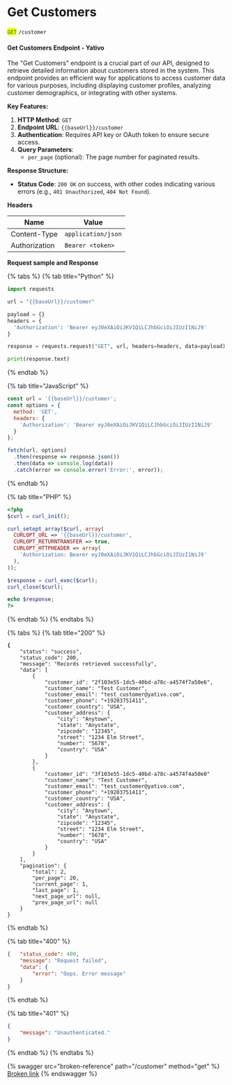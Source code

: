 # Get Customers

<mark style="color:green;">`GET`</mark> `/customer`

#### Get Customers Endpoint - Yativo

The "Get Customers" endpoint is a crucial part of our API, designed to retrieve detailed information about customers stored in the system. This endpoint provides an efficient way for applications to access customer data for various purposes, including displaying customer profiles, analyzing customer demographics, or integrating with other systems.

**Key Features:**

1. **HTTP Method**: `GET`
2. **Endpoint URL**: `{{baseUrl}}/customer`
3. **Authentication**: Requires API key or OAuth token to ensure secure access.
4. **Query Parameters**:
   * `per_page` (optional): The page number for paginated results.

**Response Structure:**

* **Status Code**: `200 OK` on success, with other codes indicating various errors (e.g., `401 Unauthorized`, `404 Not Found`).

**Headers**

| Name          | Value              |
| ------------- | ------------------ |
| Content-Type  | `application/json` |
| Authorization | `Bearer <token>`   |

**Request sample and Response**

{% tabs %}
{% tab title="Python" %}
```python
import requests

url = "{{baseUrl}}/customer"

payload = {}
headers = {
  'Authorization': 'Bearer eyJ0eXAiOiJKV1QiLCJhbGciOiJIUzI1NiJ9'
}

response = requests.request("GET", url, headers=headers, data=payload)

print(response.text)

```
{% endtab %}

{% tab title="JavaScript" %}
```javascript
const url = '{{baseUrl}}/customer';
const options = {
  method: 'GET',
  headers: {
    'Authorization': 'Bearer eyJ0eXAiOiJKV1QiLCJhbGciOiJIUzI1NiJ9'
  }
};

fetch(url, options)
  .then(response => response.json())
  .then(data => console.log(data))
  .catch(error => console.error('Error:', error));

```
{% endtab %}

{% tab title="PHP" %}
```php
<?php
$curl = curl_init();

curl_setopt_array($curl, array(
  CURLOPT_URL => '{{baseUrl}}/customer',
  CURLOPT_RETURNTRANSFER => true,
  CURLOPT_HTTPHEADER => array(
    'Authorization: Bearer eyJ0eXAiOiJKV1QiLCJhbGciOiJIUzI1NiJ9'
  ),
));

$response = curl_exec($curl);
curl_close($curl);

echo $response;
?>

```
{% endtab %}
{% endtabs %}



{% tabs %}
{% tab title="200" %}
<pre class="language-json" data-title="Success response" data-line-numbers><code class="lang-json"><strong>{
</strong>    "status": "success",
    "status_code": 200,
    "message": "Records retrieved successfully",
    "data": [
        {
            "customer_id": "2f103e55-1dc5-40bd-a78c-a4574f7a50e6",
            "customer_name": "Test Customer",
            "customer_email": "test_customer@yativo.com",
            "customer_phone": "+19203751411",
            "customer_country": "USA",
            "customer_address": {
                "city": "Anytown",
                "state": "Anystate",
                "zipcode": "12345",
                "street": "1234 Elm Street",
                "number": "5678",
                "country": "USA"
            }
        },
        {
            "customer_id": "3f103e55-1dc5-40bd-a78c-a4574f4a50e0"
            "customer_name": "Test Customer",
            "customer_email": "test_customer@yativo.com",
            "customer_phone": "+19203751411",
            "customer_country": "USA",
            "customer_address": {
                "city": "Anytown",
                "state": "Anystate",
                "zipcode": "12345",
                "street": "1234 Elm Street",
                "number": "5678",
                "country": "USA"
            }
        }
    ],
    "pagination": {
        "total": 2,
        "per_page": 20,
        "current_page": 1,
        "last_page": 1,
        "next_page_url": null,
        "prev_page_url": null
    }
}
</code></pre>
{% endtab %}

{% tab title="400" %}
```json
{   "status_code": 400,
    "message": "Request failed",
    "data": {
        "error": "Oops. Error message"
    }
}
```
{% endtab %}

{% tab title="401" %}
```json
{
    "message": "Unauthenticated."
}
```
{% endtab %}
{% endtabs %}



{% swagger src="broken-reference" path="/customer" method="get" %}
[Broken link](broken-reference)
{% endswagger %}
